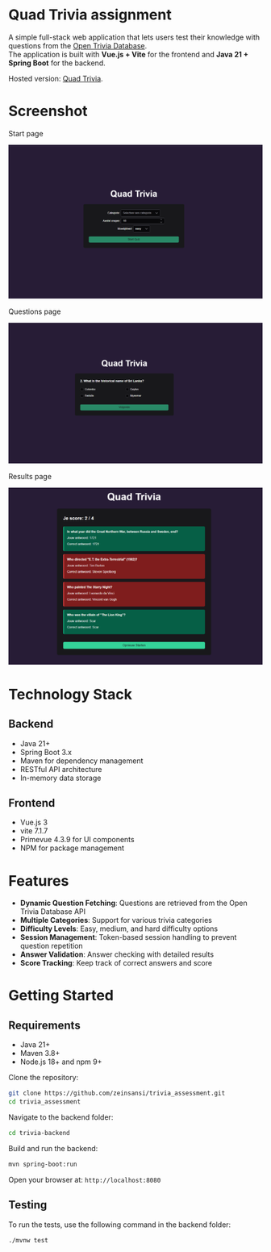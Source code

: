 # Quad Trivia assignment
A simple full-stack web application that lets users test their knowledge with questions from the [Open Trivia Database](https://opentdb.com/).  
The application is built with **Vue.js + Vite** for the frontend and **Java 21 + Spring Boot** for the backend.

 Hosted version: [Quad Trivia](https://zein.up.railway.app/).

# Screenshot
Start page

![](trivia-frontend/src/assets/start.png) 

Questions page 

![](trivia-frontend/src/assets/questions.png)

Results page 

![](trivia-frontend/src/assets/results.png)

# Technology Stack

## Backend
- Java 21+
- Spring Boot 3.x
- Maven for dependency management
- RESTful API architecture
- In-memory data storage

## Frontend
- Vue.js 3
- vite 7.1.7
- Primevue 4.3.9 for UI components
- NPM for package management

# Features

- **Dynamic Question Fetching**: Questions are retrieved from the Open Trivia Database API
- **Multiple Categories**: Support for various trivia categories
- **Difficulty Levels**: Easy, medium, and hard difficulty options
- **Session Management**: Token-based session handling to prevent question repetition
- **Answer Validation**: Answer checking with detailed results
- **Score Tracking**: Keep track of correct answers and score

# Getting Started

## Requirements
- Java 21+
- Maven 3.8+
- Node.js 18+ and npm 9+

Clone the repository:
```bash
git clone https://github.com/zeinsansi/trivia_assessment.git
cd trivia_assessment
```

Navigate to the backend folder:
```bash
cd trivia-backend
 ```

Build and run the backend:
```bash
mvn spring-boot:run
```

Open your browser at: `http://localhost:8080`

## Testing
To run the tests, use the following command in the backend folder:

```bash
./mvnw test
```
